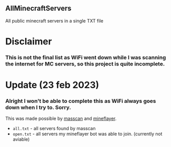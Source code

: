 ## AllMinecraftServers
All public minecraft servers in a single TXT file
 
# Disclaimer
### This is not the final list as WiFi went down while I was scanning the internet for MC servers, so this project is quite incomplete.

# Update (23 feb 2023)
### Alright I won't be able to complete this as WiFi always goes down when I try to. Sorry.

This was made possible by [masscan](https://github.com/robertdavidgraham/masscan) and [mineflayer](https://github.com/PrismarineJS/mineflayer).
* `all.txt` - all servers found by masscan
* `open.txt` - all servers my mineflayer bot was able to join. (currently not aviable)
